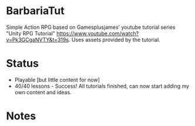 # BarbariaTut
Simple Action RPG based on Gamesplusjames' youtube tutorial series "Unity RPG Tutorial" https://www.youtube.com/watch?v=Pk3GCgaNVTY&t=319s.
Uses assets provided by the tutorial.

# Status
* Playable [but little content for now]
* 40/40 lessons - Success! All tutorials finished, can now start adding my own content and ideas.

# Notes

